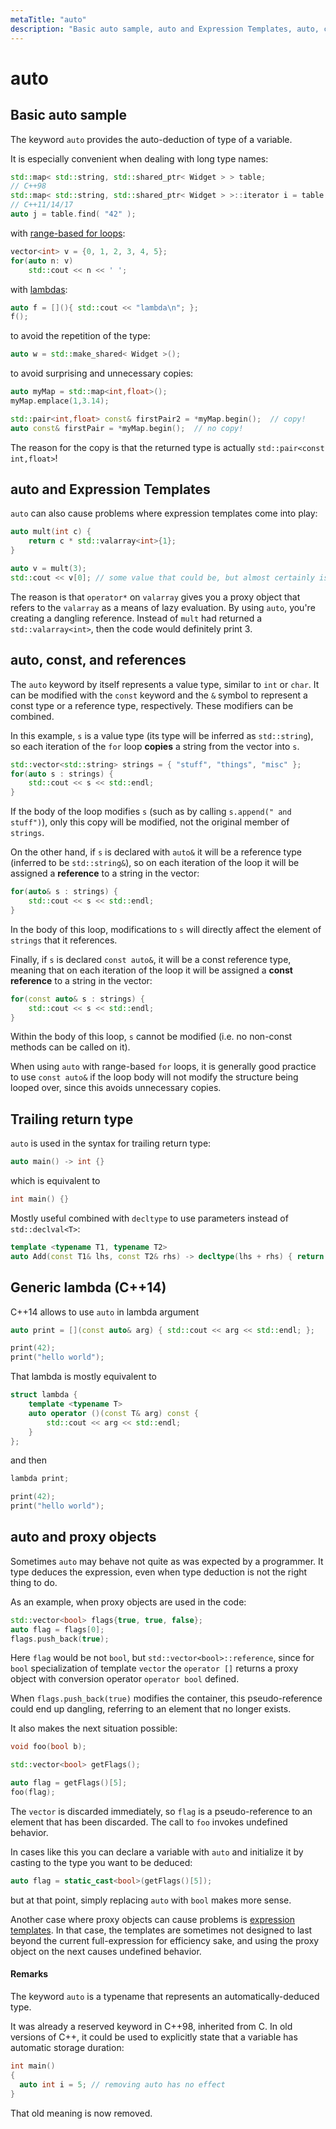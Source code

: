 ```yaml
---
metaTitle: "auto"
description: "Basic auto sample, auto and Expression Templates, auto, const, and references, Trailing return type, Generic lambda (C++14), auto and proxy objects"
---
```


# auto



## Basic auto sample


The keyword `auto` provides the auto-deduction of type of a variable.

It is especially convenient when dealing with long type names:

```cpp
std::map< std::string, std::shared_ptr< Widget > > table;
// C++98
std::map< std::string, std::shared_ptr< Widget > >::iterator i = table.find( "42" );
// C++11/14/17
auto j = table.find( "42" );

```

with [range-based for loops](http://stackoverflow.com/documentation/c%2B%2B/589/loops/1926/range-based-for):

```cpp
vector<int> v = {0, 1, 2, 3, 4, 5};
for(auto n: v)
    std::cout << n << ' ';

```

with [lambdas](http://stackoverflow.com/documentation/c%2B%2B/572/lambdas):

```cpp
auto f = [](){ std::cout << "lambda\n"; };
f();        

```

to avoid the repetition of the type:

```cpp
auto w = std::make_shared< Widget >();

```

to avoid surprising and unnecessary copies:

```cpp
auto myMap = std::map<int,float>();
myMap.emplace(1,3.14);

std::pair<int,float> const& firstPair2 = *myMap.begin();  // copy!
auto const& firstPair = *myMap.begin();  // no copy!

```

The reason for the copy is that the returned type is actually `std::pair<const int,float>`!



## auto and Expression Templates


`auto` can also cause problems where expression templates come into play:

```cpp
auto mult(int c) {
    return c * std::valarray<int>{1};
}

auto v = mult(3);
std::cout << v[0]; // some value that could be, but almost certainly is not, 3.

```

The reason is that `operator*` on `valarray` gives you a proxy object that refers to the `valarray` as a means of lazy evaluation. By using `auto`, you're creating a dangling reference. Instead of `mult` had returned a `std::valarray<int>`, then the code would definitely print 3.



## auto, const, and references


The `auto` keyword by itself represents a value type, similar to `int` or `char`. It can be modified with the `const` keyword and the `&` symbol to represent a const type or a reference type, respectively. These modifiers can be combined.

In this example, `s` is a value type (its type will be inferred as `std::string`), so each iteration of the `for` loop **copies** a string from the vector into `s`.

```cpp
std::vector<std::string> strings = { "stuff", "things", "misc" };
for(auto s : strings) {
    std::cout << s << std::endl;
}

```

If the body of the loop modifies `s` (such as by calling `s.append(" and stuff")`), only this copy will be modified, not the original member of `strings`.

On the other hand, if `s` is declared with `auto&` it will be a reference type (inferred to be `std::string&`), so on each iteration of the loop it will be assigned a **reference** to a string in the vector:

```cpp
for(auto& s : strings) {
    std::cout << s << std::endl;
}

```

In the body of this loop, modifications to `s` will directly affect the element of `strings` that it references.

Finally, if `s` is declared `const auto&`, it will be a const reference type, meaning that on each iteration of the loop it will be assigned a **const reference** to a string in the vector:

```cpp
for(const auto& s : strings) {
    std::cout << s << std::endl;
}

```

Within the body of this loop, `s` cannot be modified (i.e. no non-const methods can be called on it).

When using `auto` with range-based `for` loops, it is generally good practice to use `const auto&` if the loop body will not modify the structure being looped over, since this avoids unnecessary copies.



## Trailing return type


`auto` is used in the syntax for trailing return type:

```cpp
auto main() -> int {}

```

which is equivalent to

```cpp
int main() {}

```

Mostly useful combined with `decltype` to use parameters instead of `std::declval<T>`:

```cpp
template <typename T1, typename T2>
auto Add(const T1& lhs, const T2& rhs) -> decltype(lhs + rhs) { return lhs + rhs; }

```



## Generic lambda (C++14)


C++14 allows to use `auto` in lambda argument

```cpp
auto print = [](const auto& arg) { std::cout << arg << std::endl; };

print(42);
print("hello world");

```

That lambda is mostly equivalent to

```cpp
struct lambda {
    template <typename T>
    auto operator ()(const T& arg) const {
        std::cout << arg << std::endl;
    }
};

```

and then

```cpp
lambda print;

print(42);
print("hello world");

```



## auto and proxy objects


Sometimes `auto` may behave not quite as was expected by a programmer.  It type deduces the expression, even when type deduction is not the right thing to do.

As an example, when proxy objects are used in the code:

```cpp
std::vector<bool> flags{true, true, false};
auto flag = flags[0];
flags.push_back(true);

```

Here `flag` would be not `bool`, but `std::vector<bool>::reference`, since for `bool` specialization of template `vector` the `operator []` returns a proxy object with conversion operator `operator bool` defined.

When `flags.push_back(true)` modifies the container, this pseudo-reference could end up dangling, referring to an element that no longer exists.

It also makes the next situation possible:

```cpp
void foo(bool b);

std::vector<bool> getFlags();

auto flag = getFlags()[5];
foo(flag);

```

The `vector` is discarded immediately, so `flag` is a pseudo-reference to an element that has been discarded.  The call to `foo` invokes undefined behavior.

In cases like this you can declare a variable with `auto` and initialize it by casting to the type you want to be deduced:

```cpp
auto flag = static_cast<bool>(getFlags()[5]);

```

but at that point, simply replacing `auto` with `bool` makes more sense.

Another case where proxy objects can cause problems is  [expression templates](https://stackoverflow.com/documentation/c%2b%2b/3404/expression-templates#t=201608151452546656817).  In that case, the templates are sometimes not designed to last beyond the current full-expression for efficiency sake, and using the proxy object on the next causes undefined behavior.



#### Remarks


The keyword `auto` is a typename that represents an automatically-deduced type.

It was already a reserved keyword in C++98, inherited from C. In old versions of C++, it could be used to explicitly state that a variable has automatic storage duration:

```cpp
int main()
{
  auto int i = 5; // removing auto has no effect
}

```

That old meaning is now removed.

